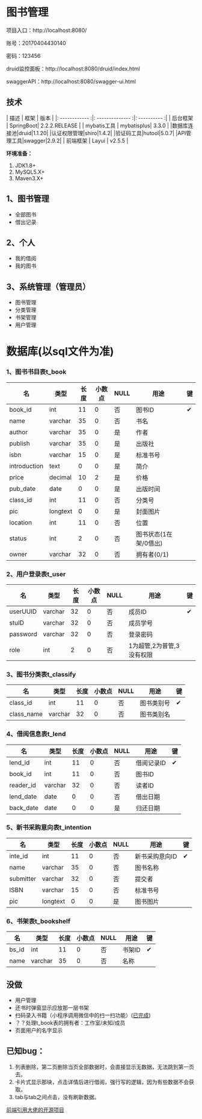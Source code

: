 # 图书管理

项目入口：http://localhost:8080/

账号：20170404430140

密码：123456

druid监控面板：http://localhost:8080/druid/index.html

swaggerAPI：http://localhost:8080/swagger-ui.html

## 技术

| 描述         | 框架                | 版本          |
|: ------------ :|: -------------- :|: ---------- :|
| 后台框架   | SpringBoot| 2.2.2.RELEASE |
| mybatis工具 | mybatisplus| 3.3.0 |
|数据库连接池|druid|1.1.20|
|认证权限管理|shiro|1.4.2|
|验证码工具|hutool|5.0.7|
|API管理工具|swagger|2.9.2|
| 前端框架  | Layui  | v2.5.5 |

**环境准备：**

1. JDK1.8+
2. MySQL5.X+
3. Maven3.X+


## 1、图书管理

* 全部图书
* 借出记录

## 2、个人

* 我的借阅
* 我的图书

## 3、系统管理（管理员）
* 图书管理
* 分类管理
* 书架管理
* 用户管理

# 数据库(以sql文件为准)

### 1、图书书目表t_book

| 名           | 类型     | 长度 | 小数点 | NULL | 用途                  | 键   |
| ------------ | -------- | ---- | ------ | ---- | --------------------- | ---- |
| book_id      | int      | 11   | 0      | 否   | 图书ID                | ✔    |
| name         | varchar  | 35   | 0      | 否   | 书名                  |      |
| author       | varchar  | 35   | 0      | 是   | 作者                  |      |
| publish      | varchar  | 35   | 0      | 是   | 出版社                |      |
| isbn         | varchar  | 15   | 0      | 是   | 标准书号              |      |
| introduction | text     | 0    | 0      | 是   | 简介                  |      |
| price        | decimal  | 10   | 2      | 是   | 价格                  |      |
| pub_date     | date     | 0    | 0      | 是   | 出版时间              |      |
| class_id     | int      | 11   | 0      | 否   | 分类号                |      |
| pic          | longtext | 0    | 0      | 是   | 封面图片              |      |
| location     | int      | 11   | 0      | 否   | 位置                  |      |
| status       | int      | 2    | 0      | 否   | 图书状态(1在架/0借出) |      |
| owner        | varchar  | 32   | 0      | 否   | 拥有者(0/1)           |      |

### 2、用户登录表t_user

| 名       | 类型    | 长度 | 小数点 | NULL | 用途                      | 键   |
| -------- | ------- | ---- | ------ | ---- | ------------------------- | ---- |
| userUUID | varchar | 32   | 0      | 否   | 成员ID                    | ✔    |
| stuID    | varchar | 32   | 0      | 否   | 成员学号                  |      |
| password | varchar | 32   | 0      | 否   | 登录密码                  |      |
| role     | int     | 2    | 0      | 否   | 1为超管,2为普管,3没有权限 |      |

### 3、图书分类表t_classify

| 名         | 类型    | 长度 | 小数点 | NULL | 用途       | 键   |
| ---------- | ------- | ---- | ------ | ---- | ---------- | ---- |
| class_id   | int     | 11   | 0      | 否   | 图书类别号 | ✔    |
| class_name | varchar | 32   | 0      | 否   | 图书类别名 |      |

### 4、借阅信息表t_lend

| 名        | 类型    | 长度 | 小数点 | NULL | 用途       | 键   |
| --------- | ------- | ---- | ------ | ---- | ---------- | ---- |
| lend_id   | int     | 11   | 0      | 否   | 借阅记录ID | ✔    |
| book_id   | int     | 11   | 0      | 否   | 图书ID     |      |
| reader_id | varchar | 32   | 0      | 否   | 读者ID     |      |
| lend_date | date    | 0    | 0      | 否   | 借出日期   |      |
| back_date | date    | 0    | 0      | 是   | 归还日期   |      |

### 5、新书采购意向表t_intention
| 名        | 类型     | 长度 | 小数点 | NULL | 用途           | 键   |
| --------- | -------- | ---- | ------ | ---- | -------------- | ---- |
| inte_id   | int      | 11   | 0      | 否   | 新书采购意向ID | ✔    |
| name      | varchar  | 35   | 0      | 否   | 图书名称       |      |
| submitter | varchar  | 32   | 0      | 否   | 提交者         |      |
| ISBN      | varchar  | 15   | 0      | 否   | 标准书号       |      |
| pic       | longtext | 0    | 0      | 是   | 图书图片       |      |

### 6、书架表t_bookshelf
| 名    | 类型    | 长度 | 小数点 | NULL | 用途   | 键   |
| ----- | ------- | ---- | ------ | ---- | ------ | ---- |
| bs_id | int     | 11   | 0      | 否   | 书架ID | ✔    |
| name  | varchar | 35   | 0      | 否   | 名称   |      |

## 没做
- 用户管理
- 还书时弹窗显示应放那一层书架
- 扫码录入书籍（小程序调用微信中的扫一扫功能）([已完成](https://github.com/KevinYangCode/isbnGetInfo))
- ？？处理t_book表的拥有者：工作室/未知/成员
- 页面用户的名字显示


## 已知bug：
   1. 列表删除，第二页删除当页全部数据时，会直接显示无数据，无法跳到第一页去。
   2. 卡片式显示那块，点击详情后进行借阅，强行写的逻辑，因为有些数据不会获取。
   3. tab与tab之间点击，没有刷新数据。


[前端引用大佬的开源项目](https://github.com/zhongshaofa/layuimini)

